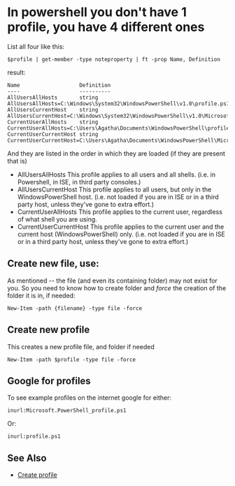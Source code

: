 ﻿# In powershell you don't have 1 profile, you have 4 different ones

List all four like this:

    $profile | get-member -type noteproperty | ft -prop Name, Definition

result:

    Name                   Definition
    ----                   ----------
    AllUsersAllHosts       string AllUsersAllHosts=C:\Windows\System32\WindowsPowerShell\v1.0\profile.ps1
    AllUsersCurrentHost    string AllUsersCurrentHost=C:\Windows\System32\WindowsPowerShell\v1.0\Microsoft.PowerShell_profile.ps1
    CurrentUserAllHosts    string CurrentUserAllHosts=C:\Users\Agatha\Documents\WindowsPowerShell\profile.ps1
    CurrentUserCurrentHost string CurrentUserCurrentHost=C:\Users\Agatha\Documents\WindowsPowerShell\Microsoft.PowerShell_profile.ps1

And they are listed in the order in which they are loaded (if they are present that is)

 - AllUsersAllHosts      This profile applies to all users and all shells. (i.e. in Powershell, in ISE, in third party consoles.)
 - AllUsersCurrentHost   This profile applies to all users, but only in the WindowsPowerShell host. (i.e. not loaded if you are in ISE or in a third party host, unless they've gone to extra effort.)
 - CurrentUserAllHosts   This profile applies to the current user, regardless of what shell you are using.
 - CurrentUserCurrentHost   This profile applies to the current user and the current host (WindowsPowerShell) only. (i.e. not loaded if you are in ISE or in a third party host, unless they've gone to extra effort.)

## Create new file, use:

As mentioned -- the file (and even its containing folder) may not exist for you. So you need to know how to create folder and *force* the creation of the folder it is in, if needed:

	New-Item -path {filename} -type file -force

## Create new profile

This creates a new profile file, and folder if needed

	New-Item -path $profile -type file -force

## Google for profiles

To see example profiles on the internet google for either:

	inurl:Microsoft.PowerShell_profile.ps1

Or:

	inurl:profile.ps1

## See Also

 - [Create profile](create_profile.md)